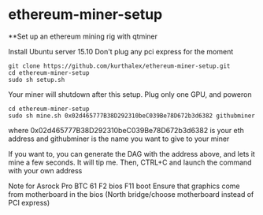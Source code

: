 # ethereum-miner-setup
**Set up an ethereum mining rig with qtminer

Install Ubuntu server 15.10
Don't plug any pci express for the moment

    git clone https://github.com/kurthalex/ethereum-miner-setup.git
    cd ethereum-miner-setup
    sudo sh setup.sh 

Your miner will shutdown after this setup. Plug only one GPU, and poweron

    cd ethereum-miner-setup
    sudo sh mine.sh 0x02d465777B38D292310beC039Be78D672b3d6382 githubminer

where 0x02d465777B38D292310beC039Be78D672b3d6382 is your eth address and githubminer is the name you want to give to your miner

If you want to, you can generate the DAG with the address above, and lets it mine a few seconds. It will tip me.
Then, CTRL+C and launch the command with your own address



Note for Asrock Pro BTC 61 
F2 bios
F11 boot
Ensure that graphics come from motherboard in the bios (North bridge/choose motherboard instead of PCI express)


